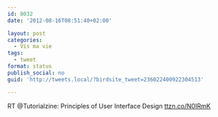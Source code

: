 ```yaml
---
id: 8032
date: '2012-08-16T08:51:40+02:00'

layout: post
categories:
  - Vis ma vie
tags:
  - tweet
format: status
publish_social: no
guid: 'http://tweets.local/?birdsite_tweet=236022400922304513'

---
```


RT @Tutorialzine: Principles of User Interface Design [ttzn.co/N0IRmK](http://ttzn.co/N0IRmK)